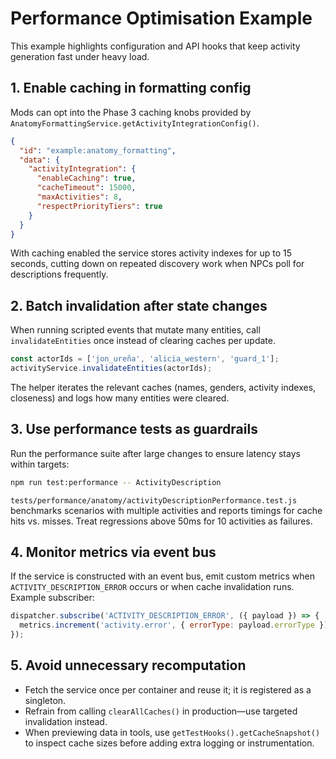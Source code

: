 # Performance Optimisation Example

This example highlights configuration and API hooks that keep activity generation fast under
heavy load.

## 1. Enable caching in formatting config

Mods can opt into the Phase 3 caching knobs provided by
`AnatomyFormattingService.getActivityIntegrationConfig()`.

```json
{
  "id": "example:anatomy_formatting",
  "data": {
    "activityIntegration": {
      "enableCaching": true,
      "cacheTimeout": 15000,
      "maxActivities": 8,
      "respectPriorityTiers": true
    }
  }
}
```

With caching enabled the service stores activity indexes for up to 15 seconds, cutting down on
repeated discovery work when NPCs poll for descriptions frequently.

## 2. Batch invalidation after state changes

When running scripted events that mutate many entities, call `invalidateEntities` once instead
of clearing caches per update.

```javascript
const actorIds = ['jon_ureña', 'alicia_western', 'guard_1'];
activityService.invalidateEntities(actorIds);
```

The helper iterates the relevant caches (names, genders, activity indexes, closeness) and logs
how many entities were cleared.

## 3. Use performance tests as guardrails

Run the performance suite after large changes to ensure latency stays within targets:

```bash
npm run test:performance -- ActivityDescription
```

`tests/performance/anatomy/activityDescriptionPerformance.test.js` benchmarks scenarios with
multiple activities and reports timings for cache hits vs. misses. Treat regressions above 50ms
for 10 activities as failures.

## 4. Monitor metrics via event bus

If the service is constructed with an event bus, emit custom metrics when
`ACTIVITY_DESCRIPTION_ERROR` occurs or when cache invalidation runs. Example subscriber:

```javascript
dispatcher.subscribe('ACTIVITY_DESCRIPTION_ERROR', ({ payload }) => {
  metrics.increment('activity.error', { errorType: payload.errorType });
});
```

## 5. Avoid unnecessary recomputation

* Fetch the service once per container and reuse it; it is registered as a singleton.
* Refrain from calling `clearAllCaches()` in production—use targeted invalidation instead.
* When previewing data in tools, use `getTestHooks().getCacheSnapshot()` to inspect cache sizes
  before adding extra logging or instrumentation.
